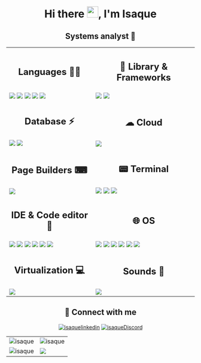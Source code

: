 <h1 align="center">Hi there <img src="https://raw.githubusercontent.com/kaueMarques/kaueMarques/master/hi.gif" width="30px">, I'm Isaque</h1>
<h2 align="center">Systems analyst 🤖</h2>

<table>
  <tr>
<td align="center"> <h2 >Languages 👨‍💻 </h2> </td>
<td align="center"> <h2>👾 Library & Frameworks</h2> </td>
  </tr>
  <tr>
    <td>
        <img src="https://img.shields.io/badge/HTML5-E34F26?style=for-the-badge&logo=html5&logoColor=white"/>
        <img src="https://img.shields.io/badge/CSS3-1572B6?style=for-the-badge&logo=css3&logoColor=white"/>
        <img src="https://img.shields.io/badge/JavaScript-323330?style=for-the-badge&logo=javascript&logoColor=F7DF1E"/> 
        <img src="https://img.shields.io/badge/Java-ED8B00?style=for-the-badge&logo=java&logoColor=white"/>
        <img src="https://img.shields.io/badge/C%2B%2B-00599C?style=for-the-badge&logo=c%2B%2B&logoColor=white"/>
    </td>
    <td>
        <img src="https://img.shields.io/badge/React-20232A?style=for-the-badge&logo=react&logoColor=61DAFB"/>
        <img src="https://img.shields.io/badge/Spring-6DB33F?style=for-the-badge&logo=spring&logoColor=white"/>    
    </td>
  </tr>

  <tr>
<td align="center"> <h2 >Database ⚡</h2> </td>
<td align="center"> <h2>☁ Cloud </h2> </td>
  </tr>
  <tr>
    <td>
    <img src="https://img.shields.io/badge/MySQL-005C84?style=for-the-badge&logo=mysql&logoColor=white" />    
    <img src="https://img.shields.io/badge/PostgreSQL-316192?style=for-the-badge&logo=postgresql&logoColor=white" />
    </td>
    <td>
    <img src="https://img.shields.io/badge/Amazon_AWS-FF9900?style=for-the-badge&logo=amazonaws&logoColor=white"/>  
    </td>
  </tr>

  <tr>
<td align="center"> <h2 >Page Builders ⌨</h2> </td>
<td align="center"> <h2>📟 Terminal </h2> </td>
  </tr>
  <tr>
    <td>
    <img src="https://img.shields.io/badge/Wordpress-21759B?style=for-the-badge&logo=wordpress&logoColor=white" />
    </td>
    <td>
    <img src="https://img.shields.io/badge/GIT-E44C30?style=for-the-badge&logo=git&logoColor=white" />
    <img src="https://img.shields.io/badge/powershell-5391FE?style=for-the-badge&logo=powershell&logoColor=white" />
    <img src="https://img.shields.io/badge/windows%20terminal-4D4D4D?style=for-the-badge&logo=windows%20terminal&logoColor=white" />
  </td>   
  </tr>
  
  <tr>
<td align="center"> <h2 >IDE & Code editor 🧠</h2> </td>
<td align="center"> <h2>🌐 OS</h2> </td>
  </tr>
  <tr>
    <td>
    <img src="https://img.shields.io/badge/VSCode-0078D4?style=for-the-badge&logo=visual%20studio%20code&logoColor=white"/>
    <img src="https://img.shields.io/badge/sublime_text-%23575757.svg?&style=for-the-badge&logo=sublime-text&logoColor=important" />
    <img src="https://img.shields.io/badge/Eclipse-2C2255?style=for-the-badge&logo=eclipse&logoColor=white" />
    <img src="https://img.shields.io/badge/replit-667881?style=for-the-badge&logo=replit&logoColor=white" />
    <img src="https://img.shields.io/badge/Visual_Studio-5C2D91?style=for-the-badge&logo=visual%20studio&logoColor=white" />
    <img src="https://img.shields.io/badge/PyCharm-000000.svg?&style=for-the-badge&logo=PyCharm&logoColor=white" />
    </td>
    <td>
    <img src="https://img.shields.io/badge/Android-3DDC84?style=for-the-badge&logo=android&logoColor=white" />
    <img src="https://img.shields.io/badge/Windows-0078D6?style=for-the-badge&logo=windows&logoColor=white" />
    <img src="https://img.shields.io/badge/mac%20os-000000?style=for-the-badge&logo=apple&logoColor=white"/>
    <img src="https://img.shields.io/badge/Linux-FCC624?style=for-the-badge&logo=linux&logoColor=black" />
    <img src="https://img.shields.io/badge/Ubuntu-E95420?style=for-the-badge&logo=ubuntu&logoColor=white" />
    <img src="https://img.shields.io/badge/Linux_Mint-87CF3E?style=for-the-badge&logo=linux-mint&logoColor=white"/>
    </td>
  </tr>

  <tr>
<td align="center"> <h2 >Virtualization 💻</h2> </td>
<td align="center"> <h2>Sounds 🎵</h2> </td>
  </tr>
  <tr>
    <td>
    <img src="https://img.shields.io/badge/VirtualBox-21416b?style=for-the-badge&logo=VirtualBox&logoColor=white" />
    </td>
    <td>
    <a href="https://open.spotify.com/playlist/3cUTrHqi1439w3FZUbGToK" target="blank"><img src="https://img.shields.io/badge/Spotify-1ED760?&style=for-the-badge&logo=spotify&logoColor=white" />
  </tr>
</table>

<h2 align="center">👥 Connect with me</h2>
<p align="center">
   <a  href="https://www.linkedin.com/in/isaquepemasi/" target="blank"><img align="center" src="https://img.shields.io/badge/LinkedIn-0077B5?style=for-the-badge&logo=linkedin&logoColor=white" alt="isaquelinkedin" /></a>
    <a href="https://discord.gg/N75xwBBwh6" target="blank"><img align="center" src=https://img.shields.io/badge/Discord-7289DA?style=for-the-badge&logo=discord&logoColor=white alt="isaqueDiscord" /></a>
</p>
 
<table>
<tr>
<td> <img src="https://github-readme-stats.vercel.app/api/top-langs/?username=IsaquePemasi&layout=compact" alt="isaque" />
</td>    
<td> <img src="https://github-readme-stats.vercel.app/api?username=IsaquePemasi&show_icons=true&count_private=true&theme=tokyonight&hide=stars" alt="isaque" />
</td>
</tr>
<tr>
<td> <img src="https://github-readme-streak-stats.herokuapp.com/?user=IsaquePemasi&theme=tokyonight" alt="isaque" />
</td>    
<td> 
<img src="https://github-profile-summary-cards.vercel.app/api/cards/profile-details?username=IsaquePemasi&theme=vue" />
</td>
</tr>
</table>